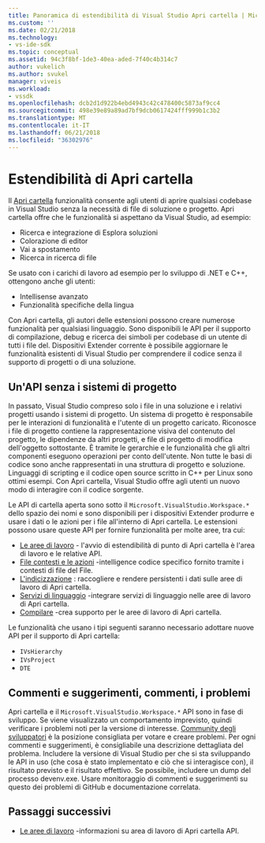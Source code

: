 ```yaml
---
title: Panoramica di estendibilità di Visual Studio Apri cartella | Microsoft Docs
ms.custom: ''
ms.date: 02/21/2018
ms.technology:
- vs-ide-sdk
ms.topic: conceptual
ms.assetid: 94c3f8bf-1de3-40ea-aded-7f40c4b314c7
author: vukelich
ms.author: svukel
manager: viveis
ms.workload:
- vssdk
ms.openlocfilehash: dcb2d1d922b4ebd4943c42c478400c5873af9cc4
ms.sourcegitcommit: 498e39e89a89ad7bf9dcb0617424fff999b1c3b2
ms.translationtype: MT
ms.contentlocale: it-IT
ms.lasthandoff: 06/21/2018
ms.locfileid: "36302976"
---
```

# <a name="open-folder-extensibility"></a>Estendibilità di Apri cartella

Il [Apri cartella](../ide/develop-code-in-visual-studio-without-projects-or-solutions.md) funzionalità consente agli utenti di aprire qualsiasi codebase in Visual Studio senza la necessità di file di soluzione o progetto. Apri cartella offre che le funzionalità si aspettano da Visual Studio, ad esempio:

* Ricerca e integrazione di Esplora soluzioni
* Colorazione di editor
* Vai a spostamento
* Ricerca in ricerca di file

Se usato con i carichi di lavoro ad esempio per lo sviluppo di .NET e C++, ottengono anche gli utenti:

* Intellisense avanzato
* Funzionalità specifiche della lingua

Con Apri cartella, gli autori delle estensioni possono creare numerose funzionalità per qualsiasi linguaggio. Sono disponibili le API per il supporto di compilazione, debug e ricerca dei simboli per codebase di un utente di tutti i file del. Dispositivi Extender corrente è possibile aggiornare le funzionalità esistenti di Visual Studio per comprendere il codice senza il supporto di progetti o di una soluzione.

## <a name="an-api-without-project-systems"></a>Un'API senza i sistemi di progetto

In passato, Visual Studio compreso solo i file in una soluzione e i relativi progetti usando i sistemi di progetto. Un sistema di progetto è responsabile per le interazioni di funzionalità e l'utente di un progetto caricato. Riconosce i file di progetto contiene la rappresentazione visiva del contenuto del progetto, le dipendenze da altri progetti, e file di progetto di modifica dell'oggetto sottostante. È tramite le gerarchie e le funzionalità che gli altri componenti eseguono operazioni per conto dell'utente. Non tutte le basi di codice sono anche rappresentati in una struttura di progetto e soluzione. Linguaggi di scripting e il codice open source scritto in C++ per Linux sono ottimi esempi. Con Apri cartella, Visual Studio offre agli utenti un nuovo modo di interagire con il codice sorgente.

Le API di cartella aperta sono sotto il `Microsoft.VisualStudio.Workspace.*` dello spazio dei nomi e sono disponibili per i dispositivi Extender produrre e usare i dati o le azioni per i file all'interno di Apri cartella. Le estensioni possono usare queste API per fornire funzionalità per molte aree, tra cui:

- [Le aree di lavoro](workspaces.md) - l'avvio di estendibilità di punto di Apri cartella è l'area di lavoro e le relative API.
- [File contesti e le azioni](workspace-file-contexts.md) -intelligence codice specifico fornito tramite i contesti di file del File.
- [L'indicizzazione](workspace-indexing.md) : raccogliere e rendere persistenti i dati sulle aree di lavoro di Apri cartella.
- [Servizi di linguaggio](workspace-language-services.md) -integrare servizi di linguaggio nelle aree di lavoro di Apri cartella.
- [Compilare](workspace-build.md) -crea supporto per le aree di lavoro di Apri cartella.

Le funzionalità che usano i tipi seguenti saranno necessario adottare nuove API per il supporto di Apri cartella:

- `IVsHierarchy`
- `IVsProject`
- `DTE`

## <a name="feedback-comments-issues"></a>Commenti e suggerimenti, commenti, i problemi

Apri cartella e il `Microsoft.VisualStudio.Workspace.*` API sono in fase di sviluppo. Se viene visualizzato un comportamento imprevisto, quindi verificare i problemi noti per la versione di interesse. [Community degli sviluppatori](https://developercommunity.visualstudio.com) è la posizione consigliata per votare e creare problemi. Per ogni commenti e suggerimenti, è consigliabile una descrizione dettagliata del problema. Includere la versione di Visual Studio per che si sta sviluppando le API in uso (che cosa è stato implementato e ciò che si interagisce con), il risultato previsto e il risultato effettivo. Se possibile, includere un dump del processo devenv.exe. Usare monitoraggio di commenti e suggerimenti su questo dei problemi di GitHub e documentazione correlata.

## <a name="next-steps"></a>Passaggi successivi

* [Le aree di lavoro](workspaces.md) -informazioni su area di lavoro di Apri cartella API.